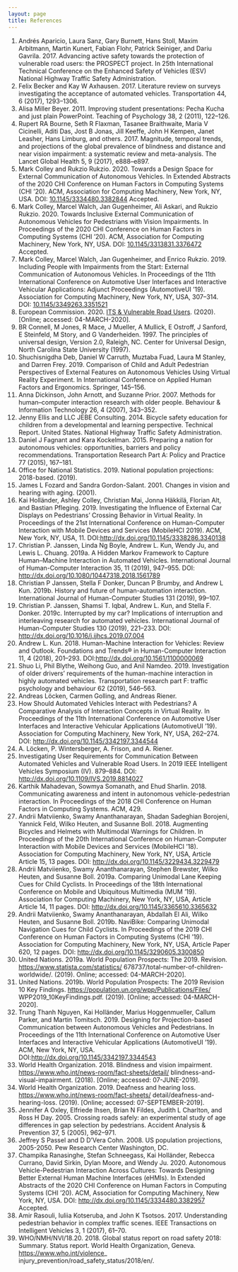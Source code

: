 ```yaml
---
layout: page
title: References
---
```


1. <a name="ref1"></a> Andrés Aparicio, Laura Sanz, Gary Burnett, Hans Stoll, Maxim Arbitmann, Martin Kunert, Fabian Flohr, Patrick Seiniger, and Dariu Gavrila. 2017. Advancing active safety towards the protection of vulnerable road users: the PROSPECT project. In 25th International Technical Conference on the Enhanced Safety of Vehicles (ESV) National Highway Traffic Safety Administration.
2. Felix Becker and Kay W Axhausen. 2017. Literature review on surveys investigating the acceptance of automated vehicles. Transportation 44, 6 (2017), 1293–1306.
3. Alisa Miller Beyer. 2011. Improving student presentations: Pecha Kucha and just plain PowerPoint. Teaching of Psychology 38, 2 (2011), 122–126.
4. Rupert RA Bourne, Seth R Flaxman, Tasanee Braithwaite, Maria V Cicinelli, Aditi Das, Jost B Jonas, Jill Keeffe, John H Kempen, Janet Leasher, Hans Limburg, and others. 2017. Magnitude, temporal trends, and projections of the global prevalence of blindness and distance and near vision impairment: a systematic review and meta-analysis. The Lancet Global Health 5, 9 (2017), e888–e897.
5. Mark Colley and Rukzio Rukzio. 2020. Towards a Design Space for External Communication of Autonomous Vehicles. In Extended Abstracts of the 2020 CHI Conference on Human Factors in Computing Systems (CHI ’20). ACM, Association for Computing Machinery, New York, NY, USA. DOI: [10.1145/3334480.3382844](http://dx.doi.org/10.1145/3334480.3382844) Accepted.
6. Mark Colley, Marcel Walch, Jan Gugenheimer, Ali Askari, and Rukzio Rukzio. 2020. Towards Inclusive External Communication of Autonomous Vehicles for Pedestrians with Vision Impairments. In Proceedings of the 2020 CHI Conference on Human Factors in Computing Systems (CHI ’20). ACM, Association for Computing Machinery, New York, NY, USA. DOI: [10.1145/3313831.3376472](http://dx.doi.org/10.1145/3313831.3376472) Accepted.
7. Mark Colley, Marcel Walch, Jan Gugenheimer, and Enrico Rukzio. 2019. Including People with Impairments from the Start: External Communication of Autonomous Vehicles. In Proceedings of the 11th International Conference on Automotive User Interfaces and Interactive Vehicular Applications: Adjunct Proceedings (AutomotiveUI ’19). Association for Computing Machinery, New York, NY, USA, 307–314. DOI: [10.1145/3349263.3351521](http://dx.doi.org/10.1145/3349263.3351521)
8. European Commission. 2020. [ITS & Vulnerable Road Users](https://ec.europa.eu/transport/themes/its/road/action_plan/its_and_vulnerable_road_users_en). (2020). [Online; accessed: 04-MARCH-2020].
9. BR Connell, M Jones, R Mace, J Mueller, A Mullick, E Ostroff, J Sanford, E Steinfeld, M Story, and G Vanderheiden. 1997. The principles of universal design, Version 2.0, Raleigh, NC. Center for Universal Design, North Carolina State University (1997).
10. Shuchisnigdha Deb, Daniel W Carruth, Muztaba Fuad, Laura M Stanley, and Darren Frey. 2019. Comparison of Child and Adult Pedestrian Perspectives of External Features on Autonomous Vehicles Using Virtual Reality Experiment. In International Conference on Applied Human Factors and Ergonomics. Springer, 145–156.
11. Anna Dickinson, John Arnott, and Suzanne Prior. 2007. Methods for human–computer interaction research with older people. Behaviour & Information Technology 26, 4 (2007), 343–352.
12. Jenny Ellis and LLC JEBE Consulting. 2014. Bicycle safety education for children from a developmental and learning perspective. Technical Report. United States. National Highway Traffic Safety Administration.
13. Daniel J Fagnant and Kara Kockelman. 2015. Preparing a nation for autonomous vehicles: opportunities, barriers and policy recommendations. Transportation Research Part A: Policy and Practice 77 (2015), 167–181.
14. Office for National Statistics. 2019. National population projections: 2018-based. (2019).
15. James L Fozard and Sandra Gordon-Salant. 2001. Changes in vision and hearing with aging. (2001).
16. Kai Holländer, Ashley Colley, Christian Mai, Jonna Häkkilä, Florian Alt, and Bastian Pfleging. 2019.
Investigating the Influence of External Car Displays on
Pedestrians’ Crossing Behavior in Virtual Reality. In
Proceedings of the 21st International Conference on Human-Computer Interaction with Mobile Devices and Services (MobileHCI 2019). ACM, New York, NY, USA, 11.
DOI:http://dx.doi.org/10.1145/3338286.3340138
17. Christian P. Janssen, Linda Ng Boyle, Andrew L. Kun, Wendy Ju, and Lewis L. Chuang. 2019a. A Hidden
Markov Framework to Capture Human–Machine Interaction in Automated Vehicles. International Journal of Human-Computer Interaction 35, 11 (2019), 947–955.
DOI:
http://dx.doi.org/10.1080/10447318.2018.1561789
18. Christian P Janssen, Stella F Donker, Duncan P Brumby, and Andrew L Kun. 2019b. History and future of human-automation interaction. International Journal of Human-Computer Studies 131 (2019), 99–107.
19. Christian P. Janssen, Shamsi T. Iqbal, Andrew L. Kun, and Stella F. Donker. 2019c. Interrupted by my car? Implications of interruption and interleaving research for automated vehicles. International Journal of
Human-Computer Studies 130 (2019), 221–233. DOI: http://dx.doi.org/10.1016/j.ijhcs.2019.07.004
20. Andrew L. Kun. 2018. Human-Machine Interaction for Vehicles: Review and Outlook. Foundations and Trends® in Human-Computer Interaction 11, 4 (2018), 201–293.
DOI:http://dx.doi.org/10.1561/1100000069
21. Shuo Li, Phil Blythe, Weihong Guo, and Anil Namdeo. 2019. Investigation of older drivers’ requirements of the human-machine interaction in highly automated vehicles. Transportation research part F: traffic psychology and behaviour 62 (2019), 546–563.
22. Andreas Löcken, Carmen Golling, and Andreas Riener.
2019.	How Should Automated Vehicles Interact with
Pedestrians? A Comparative Analysis of Interaction
Concepts in Virtual Reality. In Proceedings of the 11th International Conference on Automotive User Interfaces and Interactive Vehicular Applications (AutomotiveUI ’19).
Association for Computing Machinery, New York, NY, USA, 262–274. DOI:
http://dx.doi.org/10.1145/3342197.3344544
23. A. Löcken, P. Wintersberger, A. Frison, and A. Riener.
2019.	Investigating User Requirements for
Communication Between Automated Vehicles and Vulnerable Road Users. In 2019 IEEE Intelligent Vehicles Symposium (IV). 879–884. DOI:
http://dx.doi.org/10.1109/IVS.2019.8814027
24. Karthik Mahadevan, Sowmya Somanath, and Ehud Sharlin. 2018. Communicating awareness and intent in autonomous vehicle-pedestrian interaction. In Proceedings of the 2018 CHI Conference on Human Factors in Computing Systems. ACM, 429.
25. Andrii Matviienko, Swamy Ananthanarayan, Shadan Sadeghian Borojeni, Yannick Feld, Wilko Heuten, and Susanne Boll. 2018. Augmenting Bicycles and Helmets with Multimodal Warnings for Children. In
Proceedings of the 20th International Conference on
Human-Computer Interaction with Mobile Devices and
Services (MobileHCI ’18). Association for Computing Machinery, New York, NY, USA, Article Article 15, 13 pages. DOI:
http://dx.doi.org/10.1145/3229434.3229479
26. Andrii Matviienko, Swamy Ananthanarayan, Stephen Brewster, Wilko Heuten, and Susanne Boll. 2019a.
Comparing Unimodal Lane Keeping Cues for Child
Cyclists. In Proceedings of the 18th International
Conference on Mobile and Ubiquitous Multimedia (MUM ’19). Association for Computing Machinery, New York, NY, USA, Article Article 14, 11 pages. DOI: http://dx.doi.org/10.1145/3365610.3365632
27. Andrii Matviienko, Swamy Ananthanarayan, Abdallah
El Ali, Wilko Heuten, and Susanne Boll. 2019b. NaviBike: Comparing Unimodal Navigation Cues for Child Cyclists.
In Proceedings of the 2019 CHI Conference on Human
Factors in Computing Systems (CHI ’19). Association for Computing Machinery, New York, NY, USA, Article Paper 620, 12 pages. DOI:
http://dx.doi.org/10.1145/3290605.3300850
28. United Nations. 2019a. World Population Prospects: The 2019.	Revision. https://www.statista.com/statistics/
678737/total-number-of-children-worldwide/. (2019).
Online; accessed: 04-MARCH-2020].
29. United Nations. 2019b. World Population Prospects: The 2019 Revision 10 Key Findings.
https://population.un.org/wpp/Publications/Files/ WPP2019_10KeyFindings.pdf. (2019). [Online; accessed: 04-MARCH-2020].
30. Trung Thanh Nguyen, Kai Holländer, Marius Hoggenmueller, Callum Parker, and Martin Tomitsch. 2019. Designing for Projection-based Communication between Autonomous Vehicles and Pedestrians. In Proceedings of the 11th International Conference on
Automotive User Interfaces and Interactive Vehicular Applications (AutomotiveUI ’19). ACM, New York, NY, USA.
DOI:http://dx.doi.org/10.1145/3342197.3344543
31. World Health Organization. 2018. Blindness and vision impairment.
https://www.who.int/news-room/fact-sheets/detail/ blindness-and-visual-impairment. (2018). [Online; accessed: 07-JUNE-2019].
32. World Health Organization. 2019. Deafness and hearing loss. https://www.who.int/news-room/fact-sheets/ detail/deafness-and-hearing-loss. (2019). [Online; accessed: 07-SEPTEMBER-2019].
33. Jennifer A Oxley, Elfriede Ihsen, Brian N Fildes, Judith L Charlton, and Ross H Day. 2005. Crossing roads safely: an experimental study of age differences in gap selection by pedestrians. Accident Analysis & Prevention 37, 5 (2005), 962–971.
34. Jeffrey S Passel and D D’Vera Cohn. 2008. US population projections, 2005-2050. Pew Research Center Washington, DC.
35. Champika Ranasinghe, Stefan Schneegass, Kai Holländer, Rebecca Currano, David Sirkin, Dylan Moore, and Wendy Ju. 2020. Autonomous Vehicle-Pedestrian Interaction Across Cultures: Towards Designing Better
External Human Machine Interfaces (eHMIs). In Extended Abstracts of the 2020 CHI Conference on Human Factors in Computing Systems (CHI ’20). ACM, Association for Computing Machinery, New York, NY, USA. DOI:
http://dx.doi.org/10.1145/3334480.3382957 Accepted.
36. Amir Rasouli, Iuliia Kotseruba, and John K Tsotsos. 2017. Understanding pedestrian behavior in complex traffic scenes. IEEE Transactions on Intelligent Vehicles 3, 1 (2017), 61–70.
37. WHO/NMH/NVI/18.20. 2018. Global status report on road safety 2018: Summary. Status report. World Health Organization, Geneva. https://www.who.int/violence_ injury_prevention/road_safety_status/2018/en/.